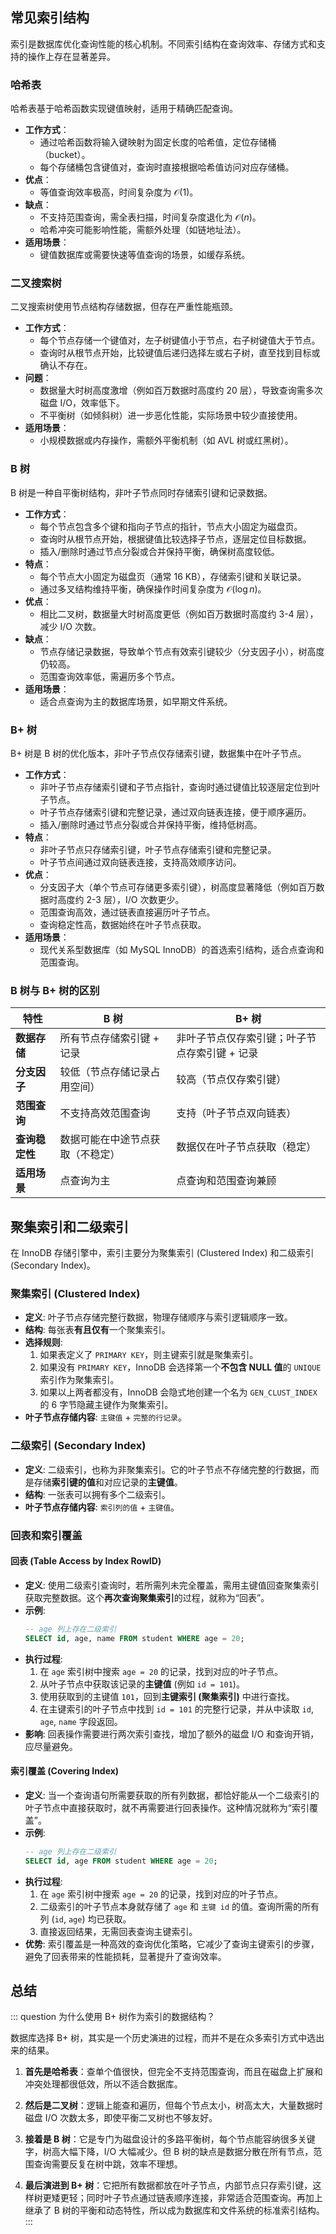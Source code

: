 ## 常见索引结构

索引是数据库优化查询性能的核心机制。不同索引结构在查询效率、存储方式和支持的操作上存在显著差异。

### 哈希表

哈希表基于哈希函数实现键值映射，适用于精确匹配查询。

- **工作方式**：
	- 通过哈希函数将输入键映射为固定长度的哈希值，定位存储桶（bucket）。
	- 每个存储桶包含键值对，查询时直接根据哈希值访问对应存储桶。
- **优点**：
	- 等值查询效率极高，时间复杂度为 $\mathcal{O}(1)$。
- **缺点**：
	- 不支持范围查询，需全表扫描，时间复杂度退化为 $\mathcal{O}(n)$。
	- 哈希冲突可能影响性能，需额外处理（如链地址法）。
- **适用场景**：
	- 键值数据库或需要快速等值查询的场景，如缓存系统。

### 二叉搜索树

二叉搜索树使用节点结构存储数据，但存在严重性能瓶颈。

- **工作方式**：
	- 每个节点存储一个键值对，左子树键值小于节点，右子树键值大于节点。
	- 查询时从根节点开始，比较键值后递归选择左或右子树，直至找到目标或确认不存在。
- **问题**：
	- 数据量大时树高度激增（例如百万数据时高度约 20 层），导致查询需多次磁盘 I/O，效率低下。
	- 不平衡树（如倾斜树）进一步恶化性能，实际场景中较少直接使用。
- **适用场景**：
	- 小规模数据或内存操作，需额外平衡机制（如 AVL 树或红黑树）。

### B 树

B 树是一种自平衡树结构，非叶子节点同时存储索引键和记录数据。

- **工作方式**：
	- 每个节点包含多个键和指向子节点的指针，节点大小固定为磁盘页。
	- 查询时从根节点开始，根据键值比较选择子节点，逐层定位目标数据。
	- 插入/删除时通过节点分裂或合并保持平衡，确保树高度较低。
- **特点**：
	- 每个节点大小固定为磁盘页（通常 16 KB），存储索引键和关联记录。
	- 通过多叉结构维持平衡，确保操作时间复杂度为 $\mathcal{O}(\log n)$。
- **优点**：
	- 相比二叉树，数据量大时树高度更低（例如百万数据时高度约 3-4 层），减少 I/O 次数。
- **缺点**：
	- 节点存储记录数据，导致单个节点有效索引键较少（分支因子小），树高度仍较高。
	- 范围查询效率低，需遍历多个节点。
- **适用场景**：
	- 适合点查询为主的数据库场景，如早期文件系统。

### B+ 树

B+ 树是 B 树的优化版本，非叶子节点仅存储索引键，数据集中在叶子节点。

- **工作方式**：
	- 非叶子节点存储索引键和子节点指针，查询时通过键值比较逐层定位到叶子节点。
	- 叶子节点存储索引键和完整记录，通过双向链表连接，便于顺序遍历。
	- 插入/删除时通过节点分裂或合并保持平衡，维持低树高。
- **特点**：
	- 非叶子节点只存储索引键，叶子节点存储索引键和完整记录。
	- 叶子节点间通过双向链表连接，支持高效顺序访问。
- **优点**：
	- 分支因子大（单个节点可存储更多索引键），树高度显著降低（例如百万数据时高度约 2-3 层），I/O 次数更少。
	- 范围查询高效，通过链表直接遍历叶子节点。
	- 查询稳定性高，数据始终在叶子节点获取。
- **适用场景**：
	- 现代关系型数据库（如 MySQL InnoDB）的首选索引结构，适合点查询和范围查询。

### B 树与 B+ 树的区别

| 特性 | B 树 | B+ 树 |
|------|------|------|
| **数据存储** | 所有节点存储索引键 + 记录 | 非叶子节点仅存索引键；叶子节点存索引键 + 记录 |
| **分支因子** | 较低（节点存储记录占用空间） | 较高（节点仅存索引键） |
| **范围查询** | 不支持高效范围查询 | 支持（叶子节点双向链表） |
| **查询稳定性** | 数据可能在中途节点获取（不稳定） | 数据仅在叶子节点获取（稳定） |
| **适用场景** | 点查询为主 | 点查询和范围查询兼顾 |

## 聚集索引和二级索引

在 InnoDB 存储引擎中，索引主要分为聚集索引 (Clustered Index) 和二级索引 (Secondary Index)。

### 聚集索引 (Clustered Index)

- **定义**: 叶子节点存储完整行数据，物理存储顺序与索引逻辑顺序一致。
- **结构**: 每张表**有且仅有**一个聚集索引。
- **选择规则**:
	1. 如果表定义了 `PRIMARY KEY`，则主键索引就是聚集索引。
	2. 如果没有 `PRIMARY KEY`，InnoDB 会选择第一个**不包含 NULL 值**的 `UNIQUE` 索引作为聚集索引。
	3. 如果以上两者都没有，InnoDB 会隐式地创建一个名为 `GEN_CLUST_INDEX` 的 6 字节隐藏主键作为聚集索引。
- **叶子节点存储内容**: `主键值` + `完整的行记录`。

### 二级索引 (Secondary Index)

- **定义**: 二级索引，也称为非聚集索引。它的叶子节点不存储完整的行数据，而是存储**索引键的值**和对应记录的**主键值**。
- **结构**: 一张表可以拥有多个二级索引。
- **叶子节点存储内容**: `索引列的值` + `主键值`。

### 回表和索引覆盖

#### 回表 (Table Access by Index RowID)

- **定义**: 使用二级索引查询时，若所需列未完全覆盖，需用主键值回查聚集索引获取完整数据。这个**再次查询聚集索引**的过程，就称为“回表”。
- **示例**:
	```sql
	-- age 列上存在二级索引
	SELECT id, age, name FROM student WHERE age = 20;
	```
- **执行过程**:
	1. 在 `age` 索引树中搜索 `age = 20` 的记录，找到对应的叶子节点。
	2. 从叶子节点中获取该记录的**主键值** (例如 `id = 101`)。
	3. 使用获取到的主键值 `101`，回到**主键索引 (聚集索引)** 中进行查找。
	4. 在主键索引的叶子节点中找到 `id = 101` 的完整行记录，并从中读取 `id`, `age`, `name` 字段返回。
- **影响**: 回表操作需要进行两次索引查找，增加了额外的磁盘 I/O 和查询开销，应尽量避免。

#### 索引覆盖 (Covering Index)

- **定义**: 当一个查询语句所需要获取的所有列数据，都恰好能从一个二级索引的叶子节点中直接获取时，就不再需要进行回表操作。这种情况就称为“索引覆盖”。
- **示例**:
	```sql
	-- age 列上存在二级索引
	SELECT id, age FROM student WHERE age = 20;
	```
- **执行过程**:
	1. 在 `age` 索引树中搜索 `age = 20` 的记录，找到对应的叶子节点。
	2. 二级索引的叶子节点本身就存储了 `age` 和 `主键 id` 的值。查询所需的所有列 (`id`, `age`) 均已获取。
	3. 直接返回结果，无需回表查询主键索引。
- **优势**: 索引覆盖是一种高效的查询优化策略，它减少了查询主键索引的步骤，避免了回表带来的性能损耗，显著提升了查询效率。

## 总结

::: question 为什么使用 B+ 树作为索引的数据结构？

数据库选择 B+ 树，其实是一个历史演进的过程，而并不是在众多索引方式中选出来的结果。

1. **首先是哈希表**：查单个值很快，但完全不支持范围查询，而且在磁盘上扩展和冲突处理都很低效，所以不适合数据库。

2. **然后是二叉树**：逻辑上能查和遍历，但每个节点太小，树高太大，大量数据时磁盘 I/O 次数太多，即使平衡二叉树也不够友好。

3. **接着是 B 树**：它是专门为磁盘设计的多路平衡树，每个节点能容纳很多关键字，树高大幅下降，I/O 大幅减少。但 B 树的缺点是数据分散在所有节点，范围查询需要反复在树中跳，效率不理想。

4. **最后演进到 B+ 树**：它把所有数据都放在叶子节点，内部节点只存索引键，这样树更矮更轻；同时叶子节点通过链表顺序连接，非常适合范围查询。再加上继承了 B 树的平衡和动态特性，所以成为数据库和文件系统的标准索引结构。
:::
